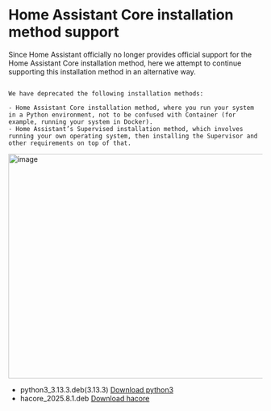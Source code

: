 # Home Assistant Core installation method support


Since Home Assistant officially no longer provides official support for the Home Assistant Core installation method, here we attempt to continue supporting this installation method in an alternative way.


```

We have deprecated the following installation methods:

- Home Assistant Core installation method, where you run your system in a Python environment, not to be confused with Container (for example, running your system in Docker).
- Home Assistant’s Supervised installation method, which involves running your own operating system, then installing the Supervisor and other requirements on top of that.

```

<img width="798" height="444" alt="image" src="https://github.com/user-attachments/assets/ae369e29-1257-4831-8217-cbe8abe54712" />

- python3_3.13.3.deb(3.13.3) [Download python3](https://github.com/liuguoping1024/home-assistant-core-installation/releases/download/2025.8.0/python3_3.13.6.deb)
- hacore_2025.8.1.deb [Download hacore](https://github.com/liuguoping1024/home-assistant-core-installation/releases/download/2025.8.1/hacore_2025.8.1.deb)